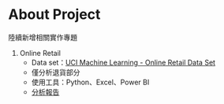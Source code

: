 # About Project
陸續新增相關實作專題

1. Online Retail
    - Data set：[UCI Machine Learning - Online Retail Data Set](https://archive.ics.uci.edu/ml/datasets/online+retail#)
    - 僅分析退貨部分
    - 使用工具：Python、Excel、Power BI
    - [分析報告](https://github.com/49831117/Project/blob/master/.pdf/Online%20Retail.pdf)